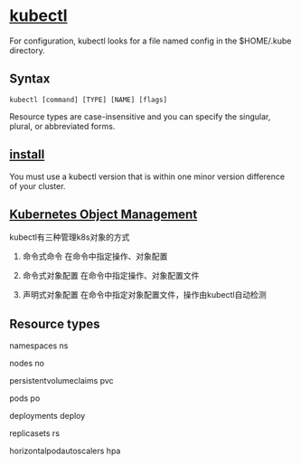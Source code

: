 # [kubectl](https://kubernetes.io/docs/reference/kubectl/)

For configuration, kubectl looks for a file named config in the $HOME/.kube directory.

## Syntax

`kubectl [command] [TYPE] [NAME] [flags]`

Resource types are case-insensitive and you can specify the singular, plural, or abbreviated forms.

## [install](https://kubernetes.io/docs/tasks/tools/install-kubectl-windows/)

You must use a kubectl version that is within one minor version difference of your cluster.

## [Kubernetes Object Management](https://kubernetes.io/docs/concepts/overview/working-with-objects/object-management/)

kubectl有三种管理k8s对象的方式

1. 命令式命令 在命令中指定操作、对象配置

2. 命令式对象配置 在命令中指定操作、对象配置文件

3. 声明式对象配置 在命令中指定对象配置文件，操作由kubectl自动检测

## Resource types

namespaces ns

nodes no

persistentvolumeclaims pvc

pods po

deployments deploy

replicasets rs

horizontalpodautoscalers hpa
